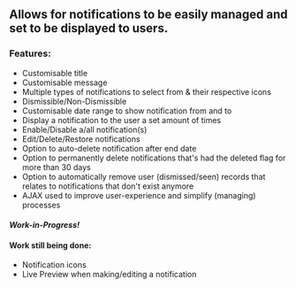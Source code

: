 ## Allows for notifications to be easily managed and set to be displayed to users.

### Features:

* Customisable title
* Customisable message
* Multiple types of notifications to select from & their respective icons
* Dismissible/Non-Dismissible
* Customisable date range to show notification from and to
* Display a notification to the user a set amount of times
* Enable/Disable a/all notification(s)
* Edit/Delete/Restore notifications
* Option to auto-delete notification after end date
* Option to permanently delete notifications that's had the deleted flag for more than 30 days
* Option to automatically remove user (dismissed/seen) records that relates to notifications that don't exist anymore
* AJAX used to improve user-experience and simplify (managing) processes

#### *Work-in-Progress!*

#### Work still being done:

* Notification icons
* Live Preview when making/editing a notification